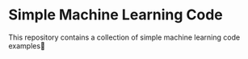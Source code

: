 # Simple Machine Learning Code

This repository contains a collection of simple machine learning code examples🤖



